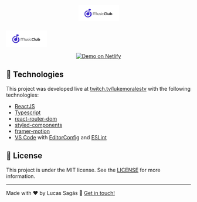 <h1 align="center">
    <img alt="Music Club" src="https://github.com/lucassagas/Music-Club/blob/master/src/assets/git/logo.png" />
</h1>

![App Screenshot](https://github.com/lucassagas/Music-Club/blob/master/src/assets/git/logo.png)

<p align="center">
  <a href="https://wizardly-hawking-310a8d.netlify.app" target="_blank">
    <img alt="Demo on Netlify" src="https://res.cloudinary.com/lukemorales/image/upload/v1599785319/readme_logos/demo_on_netlify_umjmch.png">
  </a>
</p>

## :rocket: Technologies

This project was developed live at [twitch.tv/lukemoralestv](https://www.twitch.tv/lukemoralestv) with the following technologies:

- [ReactJS](https://reactjs.org/)
- [Typescript][ts]
- [react-router-dom](https://github.com/ReactTraining/react-router)
- [styled-components](https://www.styled-components.com/)
- [framer-motion](https://www.framer.com/motion/)
- [VS Code][vscode] with [EditorConfig][vceditconfig] and [ESLint][vceslint]

## :memo: License

This project is under the MIT license. See the [LICENSE](https://github.com/lucassagas/Music-Club/blob/main/LICENSE) for more information.

---

Made with ♥ by Lucas Sagás :wave: [Get in touch!](https://www.linkedin.com/in/lucas-sagas-7212701ba/)

[ts]: https://www.typescriptlang.org
[vscode]: https://code.visualstudio.com/
[yarn]: https://yarnpkg.com/
[vceditconfig]: https://marketplace.visualstudio.com/items?itemName=EditorConfig.EditorConfig
[vceslint]: https://marketplace.visualstudio.com/items?itemName=dbaeumer.vscode-eslint
